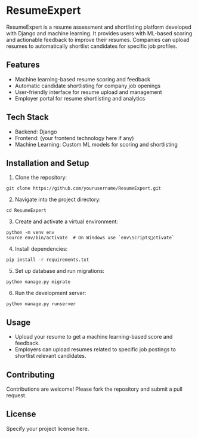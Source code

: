 
# ResumeExpert

ResumeExpert is a resume assessment and shortlisting platform developed with Django and machine learning. It provides users with ML-based scoring and actionable feedback to improve their resumes. Companies can upload resumes to automatically shortlist candidates for specific job profiles.

## Features

- Machine learning-based resume scoring and feedback
- Automatic candidate shortlisting for company job openings
- User-friendly interface for resume upload and management
- Employer portal for resume shortlisting and analytics

## Tech Stack

- Backend: Django
- Frontend: (your frontend technology here if any)
- Machine Learning: Custom ML models for scoring and shortlisting

## Installation and Setup

1. Clone the repository:
```
git clone https://github.com/yourusername/ResumeExpert.git
```
2. Navigate into the project directory:
```
cd ResumeExpert
```
3. Create and activate a virtual environment:
```
python -m venv env
source env/bin/activate  # On Windows use `env\Scriptsctivate`
```
4. Install dependencies:
```
pip install -r requirements.txt
```
5. Set up database and run migrations:
```
python manage.py migrate
```
6. Run the development server:
```
python manage.py runserver
```

## Usage

- Upload your resume to get a machine learning-based score and feedback.
- Employers can upload resumes related to specific job postings to shortlist relevant candidates.

## Contributing

Contributions are welcome! Please fork the repository and submit a pull request.

## License

Specify your project license here.
